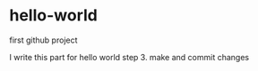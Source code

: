 # hello-world
first github project

I write this part for hello world step 3.
make and commit changes
